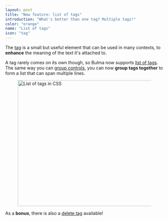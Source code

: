 ```yaml
---
layout: post
title: "New feature: list of tags"
introduction: "What's better than one tag? Multiple tags!"
color: "orange"
name: "List of tags"
icon: "tag"
---
```


The [tag](/documentation/elements/tag/) is a small but useful element that can be used in many contexts, to **enhance** the meaning of the text it's attached to.

A tag rarely comes on its own though, so Bulma now supports [list of tags](/documentation/elements/tag/#list-of-tags). The same way you can [group controls](together), you can now **group tags together** to form a list that can span multiple lines.

<figure>
  <a href="{{ site.url }}/documentation/elements/tag/#list-of-tags">
    <img src="{{ site.url }}/images/blog/list-of-tags.png" alt="List of tags in CSS" width="660" height="401">
  </a>
</figure>

As a **bonus**, there is also a [delete tag](/documentation/elements/tag/#combinations) available!